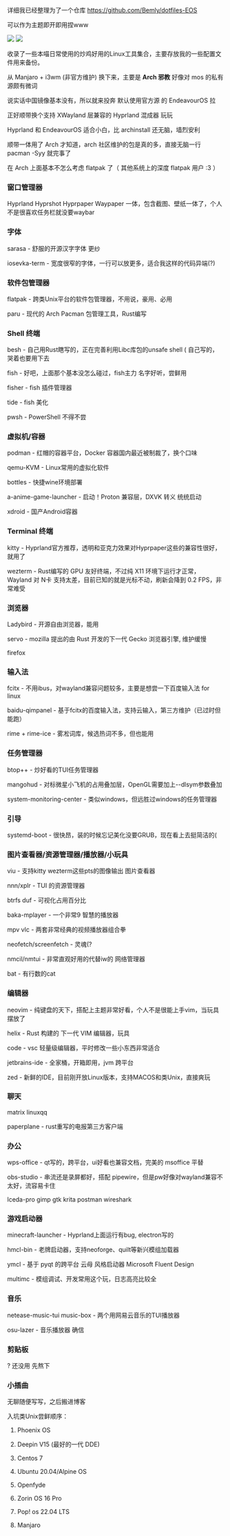 详细我已经整理为了一个仓库 https://github.com/Bemly/dotfiles-EOS

可以作为主题即开即用捏www

![](https://raw.githubusercontent.com/Bemly/dotfiles-EOS/main/screenshot/2.png)
![](https://raw.githubusercontent.com/Bemly/dotfiles-EOS/main/screenshot/1.png)

  收录了一些本喵日常使用的炒鸡好用的Linux工具集合，主要存放我的一些配置文件用来备份。

  从 Manjaro + i3wm (非官方维护) 换下来，主要是 **Arch 邪教** 好像对 mos 的私有源颇有微词

  说实话中国镜像基本没有，所以就来投奔 默认使用官方源 的 EndeavourOS 拉

  正好顺带换个支持 XWayland 层兼容的 Hyprland 混成器 玩玩

  Hyprland 和 EndeavourOS 适合小白，比 archinstall 还无脑，墙烈安利

  顺带一体用了 Arch 才知道，arch 社区维护的包是真的多，直接无脑一行 pacman -Syy 就完事了

  在 Arch 上面基本不怎么考虑 flatpak 了（ 其他系统上的深度 flatpak 用户 :3 ）

  ### 窗口管理器

  Hyprland Hyprshot Hyprpaper Waypaper 一体，包含截图、壁纸一体了，个人不是很喜欢任务栏就没要waybar

  ### 字体

  sarasa - 舒服的开源汉字字体 更纱

  iosevka-term - 宽度很窄的字体，一行可以放更多，适合我这样的代码异端(?)

  ### 软件包管理器

  flatpak -  跨类Unix平台的软件包管理器，不用说，豪用、必用

  paru - 现代的 Arch Pacman 包管理工具，Rust编写

  ### Shell 终端
  
  besh - 自己用Rust瞎写的，正在完善利用Libc库包的unsafe shell ( 自己写的，哭着也要用下去

  fish - 好吧，上面那个基本没怎么碰过，fish主力 名字好听，尝鲜用

  fisher - fish 插件管理器

  tide - fish 美化

  pwsh - PowerShell 不得不尝

  ### 虚拟机/容器

  podman - 红帽的容器平台，Docker 容器国内最近被制裁了，换个口味

  qemu-KVM - Linux常用的虚拟化软件

  bottles - 快捷wine环境部署

  a-anime-game-launcher - 启动！Proton 兼容层，DXVK 转义 统统启动

  xdroid - 国产Android容器

  ### Terminal 终端

  kitty - Hyprland官方推荐，透明和亚克力效果对Hyprpaper这些的兼容性很好，就用了

  wezterm - Rust编写的 GPU 友好终端，不过纯 X11 环境下运行才正常，Wayland 对 N卡 支持太差，目前已知的就是光标不动，刷新会降到 0.2 FPS，非常难受

  ### 浏览器

  Ladybird - 开源自由浏览器，能用

  servo - mozilla 提出的由 Rust 开发的下一代 Gecko 浏览器引擎, 维护缓慢

  firefox

  ### 输入法

  fcitx - 不用ibus，对wayland兼容问题较多，主要是想尝一下百度输入法 for linux

  baidu-qimpanel - 基于fcitx的百度输入法，支持云输入，第三方维护（已过时但能跑）

  rime + rime-ice - 雾凇词库，候选热词不多，但也能用

  ### 任务管理器

  btop++ - 炒好看的TUI任务管理器

  mangohud - 对标微星小飞机的占用叠加层，OpenGL需要加上--dlsym参数叠加

  system-monitoring-center - 类似windows，但远胜过windows的任务管理器

  ### 引导

  systemd-boot - 很快昂，装的时候忘记美化没要GRUB，现在看上去挺简洁的(

  ### 图片查看器/资源管理器/播放器/小玩具

  viu - 支持kitty wezterm这些pts的图像输出 图片查看器

  nnn/xplr - TUI 的资源管理器

  btrfs duf - 可视化占用百分比

  baka-mplayer - 一个非常9 智慧的播放器

  mpv vlc - 两套非常经典的视频播放器组合拳

  neofetch/screenfetch - 灵魂(?

  nmcil/nmtui - 非常直观好用的代替iw的 网络管理器

  bat - 有行数的cat

  ### 编辑器

  neovim - 纯键盘的天下，搭配上主题非常好看，个人不是很能上手vim，当玩具摆放了

  helix - Rust 构建的 下一代 VIM 编辑器，玩具

  code - vsc 轻量级编辑器，平时修改一些小东西非常适合

  jetbrains-ide - 全家桶，开箱即用，jvm 跨平台

  zed - 新鲜的IDE，目前刚开放Linux版本，支持MACOS和类Unix，直接爽玩

  ### 聊天

  matrix linuxqq

  paperplane - rust重写的电报第三方客户端

  ### 办公

  wps-office - qt写的，跨平台，ui好看也兼容文档，完美的 msoffice 平替

  obs-studio - 串流还是录屏都好，搭配 pipewire，但是pw好像对wayland兼容不太好，流容易卡住

  lceda-pro gimp gtk krita postman wireshark 

  ### 游戏启动器

  minecraft-launcher - Hyprland上面运行有bug, electron写的

  hmcl-bin - 老牌启动器，支持neoforge、quilt等新兴模组加载器

  ymcl - 基于 pyqt 的跨平台 云母 风格启动器 Microsoft Fluent Design

  multimc - 模组调试、开发常用这个玩，日志高亮比较全

  ### 音乐

  netease-music-tui music-box - 两个用网易云音乐的TUI播放器

  osu-lazer - 音乐播放器 确信

  ### 剪贴板

  ? 还没用 先熬下

  ### 小插曲

   无聊随便写写，之后搬进博客

   入坑类Unix尝鲜顺序：

   1. Phoenix OS

   2. Deepin V15 (最好的一代 DDE)

   3. Centos 7

   4. Ubuntu 20.04/Alpine OS

   5. Openfyde

   6. Zorin OS 16 Pro

   7. Pop! os 22.04 LTS

   8. Manjaro